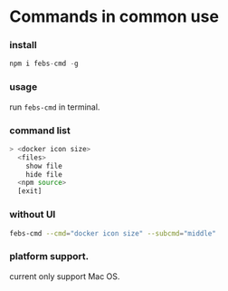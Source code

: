 # Commands in common use

### install
```js
npm i febs-cmd -g
```

### usage

run `febs-cmd` in terminal.

### command list

``` bash
> <docker icon size>
  <files>
    show file
    hide file
  <npm source>
  [exit]
```

### without UI

```bash
febs-cmd --cmd="docker icon size" --subcmd="middle"
```



### platform support.

current only support Mac OS.
